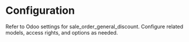# Configuration

Refer to Odoo settings for sale_order_general_discount. Configure related models, access rights, and options as needed.
